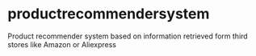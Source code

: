 # productrecommendersystem
Product recommender system based on information retrieved form third stores like Amazon or Aliexpress
